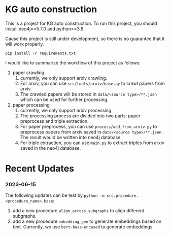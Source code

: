 # KG auto construction

This is a project for KG auto construction. To run this project, you should install neo4j==5.7.0 and python>=3.8.

Cause this project is still under development, so there is no guarantee that it will work properly.

```
pip install -r requirements.txt
```

I would like to summarize the workflow of this project as follows:

1. paper crawling
   1. currently, we only support arxiv crawling.
   2. For arxiv, you can use `src/tools/arxiv/base.py` to crawl papers from arxiv.
   3. The crawled papers will be stored in `data/<source type>/**.json` which can be used for further processing.
2. paper processing
   1. currently, we only support arxiv processing.
   2. The processing process are divided into two parts: paper preprocess and triple extraction.
   3. For paper preprocess, you can use `process/add_from_arxiv.py` to preprocess papers from arxiv saved in `data/<source type>/**.json`. The result would be written into neo4j database.
   4. For triple extraction, you can use `main.py` to extract triples from arxiv saved in the neo4j database.

# Recent Updates
### 2023-06-15
The following updates can be test by `python -m src.procedure.<procedure_name>.base`:
1. add a new procedure `align_across_subgraphs` to align different subgraphs.
2. add a new procedure `embedding_gen` to generate embeddings based on text. Currently, we use `bert-base-uncased` to generate embeddings.